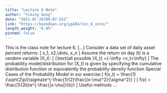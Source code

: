 ```yaml
---
title: "Lecture 6 Note"
author: "Yiming Gong"
date: "2021-07-26T09:07:55Z"
link: "https://bookdown.org/yg484/lec_6_note/"
length_weight: "4.9%"
pinned: false
---
```


This is the class note for lecture 6. [...] Consider a data set of daily asset percent returns: \[
x_1, x2,\dots, x_n
\] Assume the return on day \(t\) is a random variable \(X_t\): \[
\{\text{all possible }X_t\} =\{-\infty <x_t<\infty\}
\] The probability model/distribution for \(X_t\) is given by specifying the cumulative distribution function or equivalently the probability density function Special Cases of the Probability Model in our exercise \[
f(x_t) = \frac{1}{\sqrt{2\pi}\sigma}e^{-\frac{1}{2}\frac{(x-\mu)^2}{\sigma^2}}
\] \[
f(x) = \frac{1}{2b}e^{-\frac{|x-\mu|}{b}}
\] Useful methods  ...
